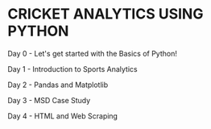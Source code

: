 # CRICKET ANALYTICS USING PYTHON



Day 0 - Let's get started with the Basics of Python!

Day 1 - Introduction to Sports Analytics

Day 2 - Pandas and  Matplotlib

Day 3 - MSD Case Study

Day 4 - HTML and Web Scraping
